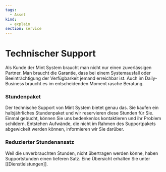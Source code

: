 ```yaml
---
tags:
  - Asset
kind:
  - explain
section: service
---
```

# Technischer Support

Als Kunde der Mint System braucht man nicht nur einen zuverlässigen Partner. Man braucht die Garantie, dass bei einem Systemausfall oder Beeinträchtigung der Verfügbarkeit jemand erreichbar ist. Auch im Daily-Business braucht es im entscheidenden Moment rasche Beratung.

### Stundenpaket

Der technische Support von Mint System bietet genau das. Sie kaufen ein halbjährliches Stundenpaket und wir reservieren diese Stunden für Sie. Einmal gebucht, können Sie uns bedenkenlos kontaktieren und ihr Problem schildern. Entstehen Aufwände, die nicht im Rahmen des Supportpakets abgewickelt werden können, informieren wir Sie darüber.

### Reduzierter Stundenansatz

Weil die unverbrauchten Stunden, nicht übertragen werden könne, haben Supportstunden einen tieferen Satz. Eine Übersicht erhalten Sie unter [[Dienstleistungen]].